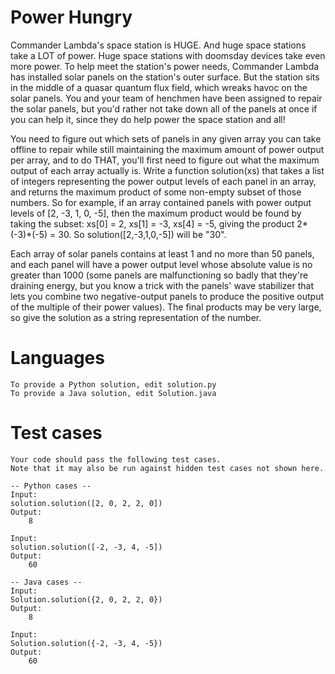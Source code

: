Power Hungry
===================

Commander Lambda's space station is HUGE. And huge space stations take a LOT of power. Huge space stations with doomsday devices take even more power. To help meet the station's power needs, Commander Lambda has installed solar panels on the station's outer surface. But the station sits in the middle of a quasar quantum flux field, which wreaks havoc on the solar panels. You and your team of henchmen have been assigned to repair the solar panels, but you'd rather not take down all of the panels at once if you can help it, since they do help power the space station and all!

You need to figure out which sets of panels in any given array you can take offline to repair while still maintaining the maximum amount of power output per array, and to do THAT, you'll first need to figure out what the maximum output of each array actually is. Write a function solution(xs) that takes a list of integers representing the power output levels of each panel in an array, and returns the maximum product of some non-empty subset of those numbers. So for example, if an array contained panels with power output levels of [2, -3, 1, 0, -5], then the maximum product would be found by taking the subset: xs[0] = 2, xs[1] = -3, xs[4] = -5, giving the product 2*(-3)*(-5) = 30.  So solution([2,-3,1,0,-5]) will be "30".

Each array of solar panels contains at least 1 and no more than 50 panels, and each panel will have a power output level whose absolute value is no greater than 1000 (some panels are malfunctioning so badly that they're draining energy, but you know a trick with the panels' wave stabilizer that lets you combine two negative-output panels to produce the positive output of the multiple of their power values). The final products may be very large, so give the solution as a string representation of the number.


Languages
=========
```
To provide a Python solution, edit solution.py
To provide a Java solution, edit Solution.java
````

Test cases
==========
```
Your code should pass the following test cases.
Note that it may also be run against hidden test cases not shown here.

-- Python cases --
Input:
solution.solution([2, 0, 2, 2, 0])
Output:
    8

Input:
solution.solution([-2, -3, 4, -5])
Output:
    60

-- Java cases --
Input:
Solution.solution({2, 0, 2, 2, 0})
Output:
    8

Input:
Solution.solution({-2, -3, 4, -5})
Output:
    60